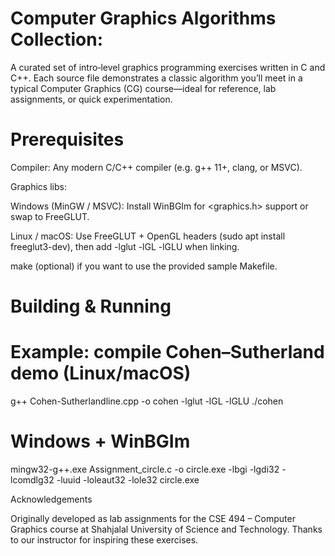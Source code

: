 # Computer Graphics Algorithms Collection:
A curated set of intro‑level graphics programming exercises written in C and C++.  Each source file demonstrates a classic algorithm you’ll meet in a typical Computer Graphics (CG) course—ideal for reference, lab assignments, or quick experimentation.


# Prerequisites

Compiler: Any modern C/C++ compiler (e.g. g++ 11+, clang, or MSVC).

Graphics libs:

Windows (MinGW / MSVC): Install WinBGIm for <graphics.h> support or swap to FreeGLUT.

Linux / macOS: Use FreeGLUT + OpenGL headers (sudo apt install freeglut3-dev), then add -lglut -lGL -lGLU when linking.

make (optional) if you want to use the provided sample Makefile.


# Building & Running

# Example: compile Cohen–Sutherland demo (Linux/macOS)
g++ Cohen-Sutherlandline.cpp -o cohen -lglut -lGL -lGLU
./cohen

# Windows + WinBGIm
mingw32-g++.exe Assignment_circle.c -o circle.exe -lbgi -lgdi32 -lcomdlg32 -luuid -loleaut32 -lole32
circle.exe

Acknowledgements

Originally developed as lab assignments for the CSE 494 – Computer Graphics course at Shahjalal University of Science and Technology.  Thanks to our instructor for inspiring these exercises.




